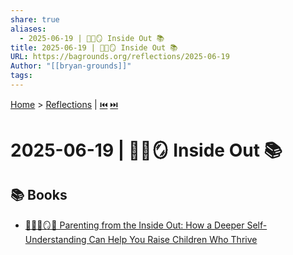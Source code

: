 ```yaml
---
share: true
aliases:
  - 2025-06-19 | 🤱🏼🪞 Inside Out 📚
title: 2025-06-19 | 🤱🏼🪞 Inside Out 📚
URL: https://bagrounds.org/reflections/2025-06-19
Author: "[[bryan-grounds]]"
tags: 
---
```

[Home](../index.md) > [Reflections](./index.md) | [⏮️](./2025-06-18.md) [⏭️](./2025-06-20.md)  
# 2025-06-19 | 🤱🏼🪞 Inside Out 📚  
## 📚 Books  
- [🤱🏼🤿🪞🌱 Parenting from the Inside Out: How a Deeper Self-Understanding Can Help You Raise Children Who Thrive](../books/parenting-from-the-inside-out-how-a-deeper-self-understanding-can-help-you-raise-children-who-thrive.md)
